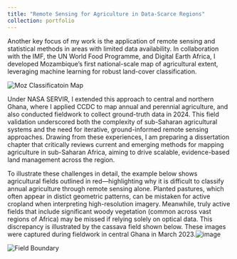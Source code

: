 ```yaml
---
title: "Remote Sensing for Agriculture in Data-Scarce Regions"
collection: portfolio
---
```


Another key focus of my work is the application of remote sensing and statistical methods in areas with limited data availability. In collaboration with the IMF, the UN World Food Programme, and Digital Earth Africa, I developed Mozambique’s first national-scale map of agricultural extent, leveraging machine learning for robust land-cover classification.

![Moz Classificatoin Map](/images/2025Bratley-IMF-thumbnail.png)

Under NASA SERVIR, I extended this approach to central and northern Ghana, where I applied CCDC to map annual and perennial agriculture, and also conducted fieldwork to collect ground-truth data in 2024. This field validation underscored both the complexity of sub-Saharan agricultural systems and the need for iterative, ground-informed remote sensing approaches. Drawing from these experiences, I am preparing a dissertation chapter that critically reviews current and emerging methods for mapping agriculture in sub-Saharan Africa, aiming to drive scalable, evidence-based land management across the region.

To illustrate these challenges in detail, the example below shows agricultural fields outlined in red—highlighting why it is difficult to classify annual agriculture through remote sensing alone. Planted pastures, which often appear in distict geometric patterns, can be mistaken for active cropland when interpreting high-resolution imagery. Meanwhile, truly active fields that include significant woody vegetation (common across vast regions of Africa) may be missed if relying solely on optical data. This discrepancy is illustrated by the cassava field shown below. These images were captured during fieldwork in central Ghana in March 2023.![image](https://github.com/user-attachments/assets/fd5c6ab4-ebee-4675-b064-822b531e68f3)

![Field Boundary](/images/field-examples.png)
